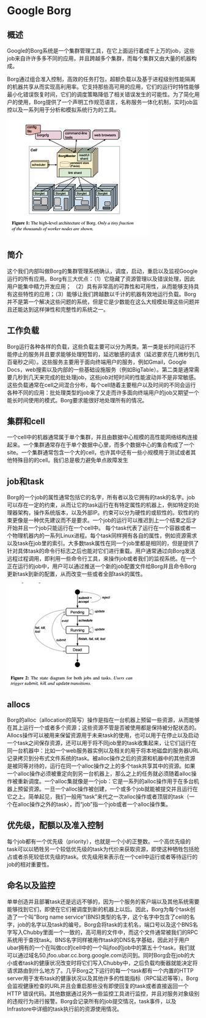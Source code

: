 Google Borg
====
概述
---
  Google的Borg系统是一个集群管理工具，在它上面运行着成千上万的job，这些job来自许许多多不同的应用，并且跨越多个集群，而每个集群又由大量的机器构成。
   
  Borg通过组合准入控制，高效的任务打包，超额负载以及基于进程级别性能隔离的机器共享从而实现高利用率。它支持那些高可用的应用，它们的运行时特性能够最小化错误恢复时间，它们的调度策略降低了相关错误发生的可能性。为了简化用户的使用，Borg提供了一个声明工作规范语言，名称服务一体化机制，实时job监控以及一系列用于分析和模拟系统行为的工具。

!["2.png"](https://github.com/survivorice/2018se-project1/blob/master/photo/2.png)

简介
---
   这个我们内部叫做Borg的集群管理系统确认，调度，启动，重启以及监视Google运行的所有应用。Borg有三大优点：（1）它隐藏了资源管理以及错误处理，因此用户能集中精力开发应用； （2）具有非常高的可靠性和可用性，从而能够支持具有这些特性的应用；（3）能够让我们跨越数以千计的机器有效地运行负载。Borg并不是第一个解决这些问题的系统，但是它是少数能在这么大规模处理这些问题并且还能达到这样弹性和完整性的系统之一。


工作负载
---
   Borg运行各种各样的负载，这些负载主要可以分为两类。第一类是长时间运行不能停止的服务并且要求能够处理短暂的，延迟敏感的请求（延迟要求在几微秒到几百毫秒之间）。这些服务主要用于面向终端用户的服务，例如Gmail，Google Docs，web搜索以及内部的一些基础设施服务（例如BigTable）。第二类是通常需要几秒到几天来完成的批处理job，这些job对短时间的性能波动并不是非常敏感。这些负载通常在cell之间混合分布，每个cell随着主要租户以及时间的不同会运行各种不同的应用：批处理类型的job来了又走而许多面向终端用户的job又期望一个能长时间使用的模式。Borg要求能很好地处理所有的情况。

集群和cell
---
  一个cell中的机器通常属于单个集群，并且由数据中心规模的高性能网络结构连接起来。一个集群通常存在于单个数据中心里，而多个数据中心的集合构成了一个site。一个集群通常包含一个大的cell，也许其中还有一些小规模用于测试或者其他特殊目的的cell。我们总是极力避免单点故障发生

job和task
---
Borg的一个job的属性通常包括它的名字，所有者以及它拥有的task的名字。job可以存在一定的约束，从而让它的task运行在有特定属性的机器上，例如特定的处理器架构，操作系统版本，以及外部IP。约束可以分为硬性的或软性的。软性的约束更像是一种优先建议而不是要求。一个job的运行可以推迟到上一个结束之后才开始并且一个job只能运行在一个cell中。
每个task代表了运行在一个容器或者一个物理机器内的一系列Linux进程。每个task同样拥有各自的属性，例如资源需求以及task在job里的索引。大多数task属性在同一个job里都是相同的，但是提供了针对具体task的命令行标志之后也能对它们进行重载。用户通常通过向Borg发送远程过程调用，即利用一些命令行工具，来操作job或者我们的监视系统。在一个正在运行的job中，用户可以通过推送一个新的job配置文件给Borg并且命令Borg更新task到新的配置，从而改变一些或者全部task的属性。

!["3.png"](https://github.com/survivorice/2018se-project1/blob/master/photo/3.png)

allocs
---
Borg的alloc（allocation的简写）操作是指在一台机器上预留一些资源，从而能够在其上运行一个或者多个资源；这些资源不管是否被使用都是保持被分配状态的。Allocs操作可以被用来保留资源用于未来task的使用，也可以用于在停止以及启动一个task之间保存资源，还可以用于将不同job里的task收集起来，让它们运行在同一台机器中：比如一个web服务器实例以及相关的用于将本地磁盘的服务器URL记录拷贝到分布式文件系统的task。被alloc操作之后的资源和机器中的其他资源是被同等对待的，运行在同一个alloc操作之上的多个task共享其中的资源。如果一个alloc操作必须被重定向到另一台机器上，那么之上的任务就必须随着alloc操作被重新调度。一个alloc集就像是一个job：它是一系列的alloc操作用于在多台机器上预留资源。一旦一个alloc操作被创建，一个或多个job就能被提交并且运行在它之上。简单起见，我们一般用“task”来代之一次alloc操作或者顶层的task（一个在alloc操作之外的task），而“job”指一个job或者一个alloc操作集。

优先级，配额以及准入控制
---
每个job都有一个优先级（priority），也就是一个小的正整数。一个高优先级的task可以以牺牲另一个较低优先级的task为代价来获取资源，即使这种牺牲包括抢占或者杀死较低优先级的task。优先级用来表示在一个cell中运行或者等待运行的job的相对重要性。

命名以及监控
---
 单单创造并且部署task还是远远不够的，因为一个服务的客户端以及其他系统需要能够找到它们，即使在它们被调度到新的机器上以后。因此，Borg为每个task创造了一个叫”Borg name service“(BNS)类型的名字，这个名字中包含了cell的名字，job的名字以及task的编号。Borg会将task的主机名，端口号以及这个BNS名字写入Chubby里面一个一致的，高可用的文件中，而这个文件通常被我们的RPC系统用于查找task。BNS名字同样被用作task的DNS名字基础，因此对于用户ubar拥有的一个在叫做cc的cell中的一个叫jfoo的job中的第五十个task，我们就可以通过域名50.jfoo.ubar.cc.borg.google.com访问到。同时Borg会在job的大小或者task的健康状况改变时将它们写入Chubby中，之后负载均衡器就能决定将请求路由到什么地方了。几乎Borg之下运行的每一个task都有一个内置的HTTP server用于发布task的健康状况以及其他许多的性能指标（RPC延迟等等）。Borg会监视健康检查的URL并且会重启那些没有即使回复的task或者直接返回一个HTTP 错误代码。其他数据通过另外一些监控工具进行监控，并且对服务对象级别的违规行为进行报警。Borg会记录所有的job提交情况，task事件，以及Infrastore中详细的task执行前的资源使用情况。
